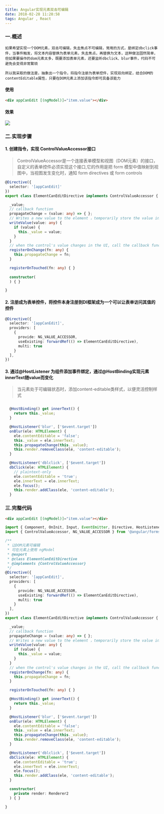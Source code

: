 ```yaml
---
title: Angular实现元素双击可编辑
date: 2018-02-28 11:28:58
tags: Angular , React
---
```


### 一.概述
    
    如果希望实现一个DOM元素，双击可编辑，失去焦点不可编辑，常用的方式，是绑定dbclick事件，当事件触发，将文本内容替换为表单元素，失去焦点，再替换为文本，这种做法固然简单，但如果要操作的dom元素太多，既要添加表单元素，还要监听dbclick、blur事件，代码不可避免会变得非常繁琐
    
    所以我采取的做法是，抽象出一个指令，将指令注册为表单控件，实现双向绑定，结合DOM的contentEditable属性，只要在DOM元素上添加该指令即可具备该能力

#### 使用
```html
<div appCanEdit [(ngModel)]="item.value"></div>
```

#### 效果
![](https://dknfeiov.github.io/images/files/editable.gif)  


### 二.实现步骤
#### 1. 创建指令，实现 ControlValueAccessor接口
>ControlValueAccessor是一个连接表单模型和视图（DOM元素）的接口，自定义的表单控件必须实现这个接口,它的作用是把 form 模型中值映射到视图中，当视图发生变化时，通知 form directives 或 form controls

```typescript
@Directive({
  selector: '[appCanEdit]'
})
export class ElementCanEditDirective implements ControlValueAccessor {

  _value;
  // callback function
  propagateChange = (value: any) => { };
  // Writes a new value to the element ，temporarily store the value in  '_value'
  writeValue(value: any) {
    if (value) {
      this._value = value;
    }
  }
  // when the control's value changes in the UI, call the callback function
  registerOnChange(fn: any) {
    this.propagateChange = fn;
  }

  registerOnTouched(fn: any) { }
  
  constructor(
  ) { }

}

```

#### 2. 注册成为表单控件，将控件本身注册到DI框架成为一个可以让表单访问其值的控件

```typescript
@Directive({
  selector: '[appCanEdit]',
  providers: [
    {
      provide: NG_VALUE_ACCESSOR,
      useExisting: forwardRef(() => ElementCanEditDirective),
      multi: true
    }
  ],
})
```

#### 3. 通过@HostListener 为组件添加事件绑定，通过@HostBinding实现元素innerText随value而变化
>当元素处于可编辑状态时，添加content-editable类样式，以便灵活控制样式

```javascript

  @HostBinding() get innerText() {
    return this._value;
  }

  @HostListener('blur', ['$event.target'])
  onBlur(ele: HTMLElement) {
    ele.contentEditable = 'false';
    this._value = ele.innerText;
    this.propagateChange(this._value);
    this.render.removeClass(ele, 'content-editable');
  }

  @HostListener('dblclick', ['$event.target'])
  dbClick(ele: HTMLElement) {
    // plaintext-only
    ele.contentEditable = 'true';
    ele.innerText = ele.innerText;
    ele.focus();
    this.render.addClass(ele, 'content-editable');
  }

```


### 三.完整代码
```html
<div appCanEdit [(ngModel)]="item.value"></div>
```
```typescript
import { Component, OnInit, Input, EventEmitter, Directive, HostListener, HostBinding, Renderer2, forwardRef } from '@angular/core';
import { ControlValueAccessor, NG_VALUE_ACCESSOR } from '@angular/forms';

/**
 * 让DOM元素可编辑
 * 可在元素上使用 ngModel
 * @export
 * @class ElementCanEditDirective
 * @implements {ControlValueAccessor}
 */
@Directive({
  selector: '[appCanEdit]',
  providers: [
    {
      provide: NG_VALUE_ACCESSOR,
      useExisting: forwardRef(() => ElementCanEditDirective),
      multi: true
    }
  ],
})
export class ElementCanEditDirective implements ControlValueAccessor {

  _value;
  // callback function
  propagateChange = (value: any) => { };
  // Writes a new value to the element ，temporarily store the value in  '_value'
  writeValue(value: any) {
    if (value) {
      this._value = value;
    }
  }
  // when the control's value changes in the UI, call the callback function
  registerOnChange(fn: any) {
    this.propagateChange = fn;
  }

  registerOnTouched(fn: any) { }

  @HostBinding() get innerText() {
    return this._value;
  }

  @HostListener('blur', ['$event.target'])
  onBlur(ele: HTMLElement) {
    ele.contentEditable = 'false';
    this._value = ele.innerText;
    this.propagateChange(this._value);
    this.render.removeClass(ele, 'content-editable');
  }

  @HostListener('dblclick', ['$event.target'])
  dbClick(ele: HTMLElement) {
    ele.contentEditable = 'true';
    ele.innerText = ele.innerText;
    ele.focus();
    this.render.addClass(ele, 'content-editable');
  }

  constructor(
    private render: Renderer2
  ) { }

}

```

